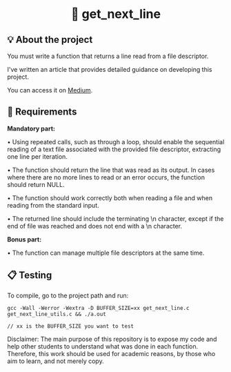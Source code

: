 <h1 align="center">
	📖 get_next_line
</h1>

## 💡 About the project

You must write a function that returns a line read from a file descriptor.

I've written an article that provides detailed guidance on developing this project. 

You can access it on [Medium](https://medium.com/@beatrizbazaglia/get-next-line-3872eb3189e6).

## 📝 Requirements

**Mandatory part:**

• Using repeated calls, such as through a loop, should enable the sequential reading of a text file associated with the provided file descriptor, extracting one line per iteration.

• The function should return the line that was read as its output. In cases where there are no more lines to read or an error occurs, the function should return NULL.

• The function should work correctly both when reading a file and when reading from the standard input.

• The returned line should include the terminating \n character, except if the end of file was reached and does not end with a \n character.

**Bonus part:**

• The function can manage multiple file descriptors at the same time.

## 📋 Testing

To compile, go to the project path and run:

```shell
gcc -Wall -Werror -Wextra -D BUFFER_SIZE=xx get_next_line.c get_next_line_utils.c && ./a.out

// xx is the BUFFER_SIZE you want to test
```


Disclaimer: The main purpose of this repository is to expose my code and help other students to understand what was done in each function. Therefore, this work should be used for academic reasons, by those who aim to learn, and not merely copy.
